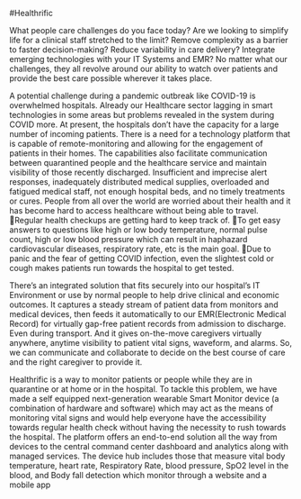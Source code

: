 #Healthrific

What people care challenges do you face today? Are we looking to simplify life for a clinical staff stretched to the limit? Remove complexity as a barrier to faster decision-making? Reduce variability in care delivery? Integrate emerging technologies with your IT Systems and EMR? No matter what our challenges, they all revolve around our ability to watch over patients and provide the best care possible wherever it takes place.

A potential challenge during a pandemic outbreak like COVID-19 is overwhelmed hospitals. Already our Healthcare sector lagging in smart technologies in some areas but problems revealed in the system during COVID more. At present, the hospitals don’t have the capacity for a large number of incoming patients. There is a need for a technology platform that is capable of remote-monitoring and allowing for the engagement of patients in their homes. The capabilities also facilitate communication between quarantined people and the healthcare service and maintain visibility of those recently discharged. Insufficient and imprecise alert responses, inadequately distributed medical supplies, overloaded and fatigued medical staff, not enough hospital beds, and no timely treatments or cures. People from all over the world are worried about their health and it has become hard to access healthcare without being able to travel. Regular health checkups are getting hard to keep track of. To get easy answers to questions like high or low body temperature, normal pulse count, high or low blood pressure which can result in haphazard cardiovascular diseases, respiratory rate, etc is the main goal. Due to panic and the fear of getting COVID infection, even the slightest cold or cough makes patients run towards the hospital to get tested.

There’s an integrated solution that fits securely into our hospital’s IT Environment or use by normal people to help drive clinical and economic outcomes. It captures a steady stream of patient data from monitors and medical devices, then feeds it automatically to our EMR(Electronic Medical Record) for virtually gap-free patient records from admission to discharge. Even during transport. And it gives on-the-move caregivers virtually anywhere, anytime visibility to patient vital signs, waveform, and alarms. So, we can communicate and collaborate to decide on the best course of care and the right caregiver to provide it.

Healthrific is a way to monitor patients or people while they are in quarantine or at home or in the hospital. To tackle this problem, we have made a self equipped next-generation wearable Smart Monitor device (a combination of hardware and software) which may act as the means of monitoring vital signs and would help everyone have the accessibility towards regular health check without having the necessity to rush towards the hospital. The platform offers an end-to-end solution all the way from devices to the central command center dashboard and analytics along with managed services. The device hub includes those that measure vital body temperature, heart rate, Respiratory Rate, blood pressure, SpO2 level in the blood, and Body fall detection which monitor through a website and a mobile app
